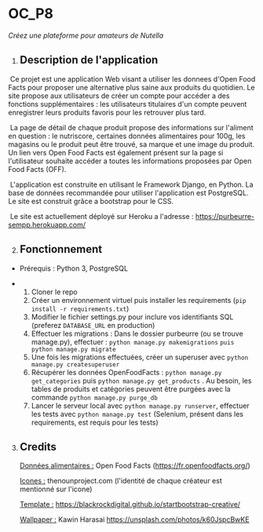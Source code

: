 # OC_P8
 *Créez une plateforme pour amateurs de Nutella*

1. ## Description de l'application

​	Ce projet est une application Web visant a utiliser les donnees d'Open Food Facts pour proposer une alternative plus saine aux produits du quotidien.
Le site propose aux utilisateurs de créer un compte pour accéder a des fonctions supplémentaires : les utilisateurs titulaires d'un compte peuvent enregistrer leurs produits favoris pour les retrouver plus tard.

​	La page de détail de chaque produit propose des informations sur l'aliment en question : le nutriscore, certaines données alimentaires pour 100g, les magasins ou le produit peut être trouvé, sa marque et une image du produit. Un lien vers Open Food Facts est également présent sur la page si l'utilisateur souhaite accéder a toutes les informations proposées par Open Food Facts (OFF).

​	L'application est construite en utilisant le Framework Django, en Python. La base de données recommandée pour utiliser l'application est PostgreSQL. Le site est construit grâce a bootstrap pour le CSS.

​	Le site est actuellement déployé sur Heroku a l'adresse : https://purbeurre-sempp.herokuapp.com/

2. ## Fonctionnement

- Prérequis : Python 3, PostgreSQL

- 1. Cloner le repo
  2. Créer un environnement virtuel puis installer les requirements (`pip install -r requirements.txt`)
  3. Modifier le fichier settings.py pour inclure vos identifiants SQL (preferez `DATABASE_URL` en production)
  4. Effectuer les migrations : Dans le dossier purbeurre (ou se trouve manage.py), effectuer : `python manage.py makemigrations` `puis python manage.py migrate`
  5. Une fois les migrations effectuées, créer un superuser avec `python manage.py createsuperuser`
  6. Récupérer les données OpenFoodFacts : `python manage.py get_categories` puis `python manage.py get_products` . Au besoin, les tables de produits et catégories peuvent être purgées avec la commande `python manage.py purge_db`
  7. Lancer le serveur local avec `python manage.py runserver`, effectuer les tests avec `python manage.py test` (Selenium, présent dans les requirements, est requis pour les tests)

  

3. ## Credits

   <u>Données alimentaires :</u> Open Food Facts (https://fr.openfoodfacts.org/)

   <u>Icones :</u> thenounproject.com (l'identité de chaque créateur est mentionné sur l'icone)

   <u>Template :</u> https://blackrockdigital.github.io/startbootstrap-creative/

   <u>Wallpaper :</u> Kawin Harasai https://unsplash.com/photos/k60JspcBwKE

